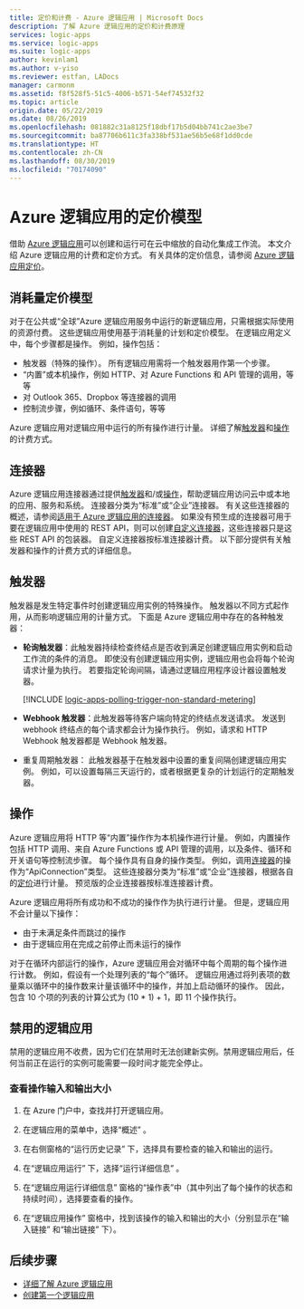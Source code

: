 ```yaml
---
title: 定价和计费 - Azure 逻辑应用 | Microsoft Docs
description: 了解 Azure 逻辑应用的定价和计费原理
services: logic-apps
ms.service: logic-apps
ms.suite: logic-apps
author: kevinlam1
ms.author: v-yiso
ms.reviewer: estfan, LADocs
manager: carmonm
ms.assetid: f8f528f5-51c5-4006-b571-54ef74532f32
ms.topic: article
origin.date: 05/22/2019
ms.date: 08/26/2019
ms.openlocfilehash: 081882c31a8125f18dbf17b5d04bb741c2ae3be7
ms.sourcegitcommit: ba87706b611c3fa338bf531ae56b5e68f1dd0cde
ms.translationtype: HT
ms.contentlocale: zh-CN
ms.lasthandoff: 08/30/2019
ms.locfileid: "70174090"
---
```

# <a name="pricing-model-for-azure-logic-apps"></a>Azure 逻辑应用的定价模型

借助 [Azure 逻辑应用](../logic-apps/logic-apps-overview.md)可以创建和运行可在云中缩放的自动化集成工作流。 本文介绍 Azure 逻辑应用的计费和定价方式。 有关具体的定价信息，请参阅 [Azure 逻辑应用定价](https://www.azure.cn/pricing/details/logic-apps)。

<a name="consumption-pricing"></a>

## <a name="consumption-pricing-model"></a>消耗量定价模型

对于在公共或“全球”Azure 逻辑应用服务中运行的新逻辑应用，只需根据实际使用的资源付费。 这些逻辑应用使用基于消耗量的计划和定价模型。 在逻辑应用定义中，每个步骤都是操作。 例如，操作包括： 

* 触发器（特殊的操作）。 所有逻辑应用需将一个触发器用作第一个步骤。
* “内置”或本机操作，例如 HTTP、对 Azure Functions 和 API 管理的调用，等等
* 对 Outlook 365、Dropbox 等连接器的调用
* 控制流步骤，例如循环、条件语句，等等

Azure 逻辑应用对逻辑应用中运行的所有操作进行计量。 详细了解[触发器](#triggers)和[操作](#actions)的计费方式。

<a name="connectors"></a>

## <a name="connectors"></a>连接器

Azure 逻辑应用连接器通过提供[触发器](#triggers)和/或[操作](#actions)，帮助逻辑应用访问云中或本地的应用、服务和系统。 连接器分类为“标准”或“企业”连接器。 有关这些连接器的概述，请参阅[适用于 Azure 逻辑应用的连接器](../connectors/apis-list.md)。 如果没有预生成的连接器可用于要在逻辑应用中使用的 REST API，则可以创建[自定义连接器](https://docs.microsoft.com/connectors/custom-connectors)，这些连接器只是这些 REST API 的包装器。 自定义连接器按标准连接器计费。 以下部分提供有关触发器和操作的计费方式的详细信息。

<a name="triggers"></a>

## <a name="triggers"></a>触发器

触发器是发生特定事件时创建逻辑应用实例的特殊操作。 触发器以不同方式起作用，从而影响逻辑应用的计量方式。 下面是 Azure 逻辑应用中存在的各种触发器：

* **轮询触发器**：此触发器持续检查终结点是否收到满足创建逻辑应用实例和启动工作流的条件的消息。 即使没有创建逻辑应用实例，逻辑应用也会将每个轮询请求计量为执行。 若要指定轮询间隔，请通过逻辑应用程序设计器设置触发器。

  [!INCLUDE [logic-apps-polling-trigger-non-standard-metering](../../includes/logic-apps-polling-trigger-non-standard-metering.md)]

* **Webhook 触发器**：此触发器等待客户端向特定的终结点发送请求。 发送到 webhook 终结点的每个请求都会计为操作执行。 例如，请求和 HTTP Webhook 触发器都是 Webhook 触发器。

* 重复周期触发器：  此触发器基于在触发器中设置的重复间隔创建逻辑应用实例。 例如，可以设置每隔三天运行的，或者根据更复杂的计划运行的定期触发器。

<a name="actions"></a>
## <a name="actions"></a>操作

Azure 逻辑应用将 HTTP 等“内置”操作作为本机操作进行计量。 例如，内置操作包括 HTTP 调用、来自 Azure Functions 或 API 管理的调用，以及条件、循环和开关语句等控制流步骤。 每个操作具有自身的操作类型。 例如，调用[连接器](/connectors)的操作为“ApiConnection”类型。 这些连接器分类为“标准”或“企业”连接器，根据各自的[定价](https://www.azure.cn/pricing/details/logic-apps)进行计量。 预览版的企业连接器按标准连接器计费。 

Azure 逻辑应用将所有成功和不成功的操作作为执行进行计量。 但是，逻辑应用不会计量以下操作：

* 由于未满足条件而跳过的操作
* 由于逻辑应用在完成之前停止而未运行的操作

对于在循环内部运行的操作，Azure 逻辑应用会对循环中每个周期的每个操作进行计数。 例如，假设有一个处理列表的“每个”循环。 逻辑应用通过将列表项的数量乘以循环中的操作数来计量该循环中的操作，并加上启动循环的操作。 因此，包含 10 个项的列表的计算公式为 (10 * 1) + 1，即 11 个操作执行。

## <a name="disabled-logic-apps"></a>禁用的逻辑应用

禁用的逻辑应用不收费，因为它们在禁用时无法创建新实例。禁用逻辑应用后，任何当前正在运行的实例可能需要一段时间才能完全停止。

<a name="input-output-sizes"></a>

### <a name="view-action-input-and-output-sizes"></a>查看操作输入和输出大小

1. 在 Azure 门户中，查找并打开逻辑应用。

1. 在逻辑应用的菜单中，选择“概述”  。

1. 在右侧窗格的“运行历史记录”  下，选择具有要检查的输入和输出的运行。

1. 在“逻辑应用运行”  下，选择“运行详细信息”  。

1. 在“逻辑应用运行详细信息”  窗格的“操作表”中（其中列出了每个操作的状态和持续时间），选择要查看的操作。

1. 在“逻辑应用操作”  窗格中，找到该操作的输入和输出的大小（分别显示在“输入链接”  和“输出链接”  下）。
## <a name="next-steps"></a>后续步骤

* [详细了解 Azure 逻辑应用](logic-apps-overview.md)
* [创建第一个逻辑应用](quickstart-create-first-logic-app-workflow.md)
